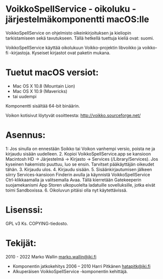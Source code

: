 VoikkoSpellService - oikoluku -järjestelmäkomponentti macOS:lle
==============================================================
VoikkoSpellService on ohjelmisto oikeinkirjoituksen ja kieliopin tarkistamiseen sekä tavutukseen. Tällä hetkellä tuettuja kieliä ovat: suomi.

VoikkoSpellService käyttää oikolukuun Voikko-projektin libvoikko ja voikko-fi -kirjastoja. Kyseiset kirjastot ovat paketin mukana.

Tuetut macOS versiot:
========================
- Mac OS X 10.8 (Mountain Lion)
- Mac OS X 10.9 (Mavericks)
- tai uudempi

Komponentti sisältää 64-bit binäärin.

Voikon kotisivut löytyvät osoitteesta: http://voikko.sourceforge.net/

Asennus:
========
1: Jos sinulla on ennestään Soikko tai Voikon vanhempi versio, poista ne ja kirjaudu sisään uudelleen.
2. Kopioi VoikkoSpellService.app se kansioon Macintosh HD -> Järjestelmä -> Kirjasto -> Services (/Library/Services). Jos kyseinen hakemisto puuttuu, luo se ensin. Tarvitset pääkäyttäjän oikeudet tähän.
3. Kirjaudu ulos.
4. Kirjaudu sisään.
5. Sisäänkirjautumisen jälkeen siirry Services-kansioon Finderin avulla ja käynnistä VoikkoSpellService Ctrl-klikkaamalla ja valitsemalla Avaa. Tällä kierretään Gatekeeperin suojamekanismi App Storen ulkopuolelta ladatuille sovelluksille, jotka eivät toimi Sandboxissa.
6. Oikoluvun pitäisi olla nyt käytettävissä.

Lisenssi:
=========
GPL v3
Ks. COPYING-tiedosto.

Tekijät:
========
2010 - 2022 Marko Wallin <marko.wallin@iki.fi>
* Komponentin jatkokehitys
2006 – 2010 Harri Pitkänen <hatapitk@iki.fi>
* Alkuperäisen VoikkoSpellService -komponentin kehittäjä.
